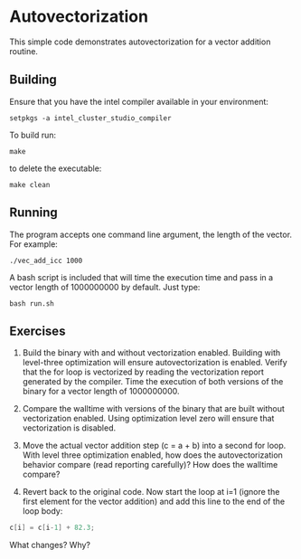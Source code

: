 # Autovectorization

This simple code demonstrates autovectorization for a vector addition routine.

## Building

Ensure that you have the intel compiler available in your environment:

	setpkgs -a intel_cluster_studio_compiler 

To build run:

	make

to delete the executable:

	make clean

## Running

The program accepts one command line argument, the length of the vector. For 
example:

	./vec_add_icc 1000

A bash script is included that will time the execution time and pass in a vector
length of 1000000000 by default. Just type:

	bash run.sh

## Exercises

1. Build the binary with and without vectorization enabled. Building with level-three
optimization will ensure autovectorization is enabled. Verify that the for loop is vectorized by reading the vectorization report generated by the compiler. Time the execution of both versions of 
the binary for a vector length of 1000000000. 

2. Compare the walltime with versions of the binary that are built without vectorization enabled. Using 
optimization level zero will ensure that vectorization is disabled.

3. Move the actual vector addition step (c = a + b) into a second for loop. With level three optimization
enabled, how does the autovectorization behavior compare (read reporting carefully)? How does the walltime compare?

4. Revert back to the original code. Now start the loop at i=1 (ignore the first element for the vector addition) 
and add this line to the end of the loop body:

```C
c[i] = c[i-1] + 82.3;
``` 

What changes? Why?
